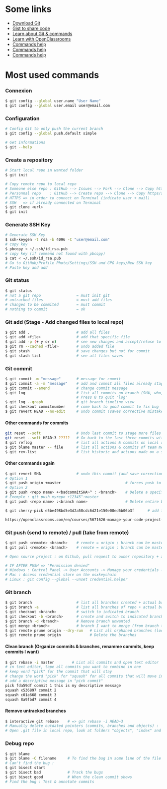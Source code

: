 # Some links

* [Download Git](https://git-scm.com/downloads)
* [Gist to share code](https://gist.github.com)
* [Learn about Git & commands](https://www.atlassian.com/git/tutorials/learn-git-with-bitbucket-cloud)
* [Learn with OpenClassrooms](https://openclassrooms.com/en/courses/5671626-manage-your-code-project-with-git-github)
* [Commands help](https://gist.github.com/jedmao/5053440)
* [Commands help](https://github.com/joshnh/Git-Commands)
* [Commands help](https://dev.to/dhruv/essential-git-commands-every-developer-should-know-2fl)

# Most used commands

### Connexion
```bash
$ git config --global user.name "User Name"
$ git config --global user.email user@email.com
```

### Configuration
```bash
# Config Git to only push the current branch
$ git config --global push.default simple

# Get informations
$ git --help
```

### Create a repository
```bash
# Start local repo in wanted folder
$ git init

# Copy remote repo to local repo
# Someone else repo : GitHub --> Issues --> Fork --> Clone --> Copy https key
# Personnal repo    : GitHub --> Create repo --> Clone --> Copy https/ssh key
# HTTPS => in order to connect on Terminal (indicate user + mail)
# SSH   => if already connected on Terminal
$ git clone <url>
$ git init
```

### Generate SSH Key
```bash
# Generate SSH Key
$ ssh-keygen -t rsa -b 4096 -C "user@email.com"
# copy key
$ pbcopy < ~/.ssh/id_rsa.pub
# copy key (if command not found with pbcopy)
$ cat < ~/.ssh/id_rsa.pub
# Go to GitHub/Profile Photo/Settings/SSH and GPG keys/New SSH key
# Paste key and add
```

### Git status
```bash
$ git status
# not a git repo                = must init git
# untracked files               = must add files
# changes to be commited        = must commit
# nothing to commit             = ok
```

### Git add (Stage - Add changed files to local repo)
```bash
$ git add .                     # add all files
$ git add <file>                # add that specific file
$ git add -p (+ y or n)         # see new changes and accept/refuse to add
$ git rm --cached <file>        # undo added file
$ git stash                     # save changes but not for commit
$ git stash list                # see all files saves
```

### Git commit
```bash
$ git commit -m "message"       # message for commit
$ git commit -a -m "message"    # add and commit all files already staged
$ git commit --amend            # change commit message
$ git log                       # list all commits on branch (SHA, who, when, what ; most recent < oldest)
                                # Press Q to quit "log"
$ git log --graph               # git branch timeline view
$ git checkout commitnumber     # come back to good commit to fix bug
$ git revert HEAD --no-edit     # undo commit (saves corrective mistake as a new commit)
```

#### Other commands for commits
```bash
git reset --soft                # Undo last commit to stage more files
git reset --soft HEAD~3 ?????   # Go back to the last three commits without lose the files stored
$ git reflog                    # list all actions & commits on local repo
$ git blame master -- file      # list all actions & commits of team members (lines added in source code)
$ git rev-list                  # list historic and actions made on a specific file
```

#### Other commands again
```bash
$ git revert SHA                # undo this commit (and save correction into new commit)
# Option 1
$ git push origin +master                             # forces push to remote repo
# Option 2
$ git push <repo name> +<badcommitSHA>^ : <branch>    # Delete a specific commit using git push
# Exemple : git push myrepo +12345^:master
$ git push <repo name> :<branch name>                 # Delete entire branch

$ git cherry-pick e5be498bd5e3d2a58cdc6d21e150e00ed6b06b3f      # add that commit to actual branch

https://openclassrooms.com/en/courses/5671626-manage-your-code-project-with-git-github/exercises/3406
```

### Git push (send to remote) / pull (take from remote)
```bash
$ git push <remote> <branch>    # remote = origin ; branch can be master
$ git pull <remote> <branch>    # remote = origin ; branch can be master

# Open source project : on Github, pull request to owner repository + add description (ex : for issue resolved)

# IF AFTER PUSH => "Permission denied"
# Windows : Control Panel -> User Accounts -> Manage your credentials -> Windows Credentials -> Remove
# Mac : Access credential store on the osxkeychain
# Linux : git config --global --unset credential.helper
```

### Git branch
```bash
$ git branch                    # list all branches created + actual branch
$ git branch -a                 # list all branches of repo + actual branch
$ git checkout <branch>         # switch to indicated branch
$ git checkout -b <branch>      # create and switch to indicated branch
$ git branch -d <branch>        # Remove branch unwanted
$ git merge <branch>            # branch I want to merge (from branch that all will be merged in)
$ git remote prune origin --dry-run   # List all orphaned branches (local ones that doesn't exist remote)
$ git remote prune origin             # Delete the branches
````

#### Clean branch (Organize commits & branches, renamme commits, keep commits I want)
```bash
$ git rebase -i master        # List all commits and open text editor
# in text editor, tape all commits you want to combine in one
# keep word "pick" for the commit that will stay
# change the word "pick" for "squash" for all commits that will move into the "pick commit"
# add a descriptive message in "pick commit"
pick fda59df commit 1 this is my descriptive message
squash x536897 commit 2
squash c01a668 commit 3
squash 8a9fbd7 commit 4
```

#### Remove untracked branches
```bash
$ interactive git rebase    # => git rebase -i HEAD~3
# Manually delete outdated pointers (commits, branches and objects) :
# Open .git file in local repo, look at folders "objects", "index" and "ref"
```

### Debug repo
```bash
$ git blame
$ git blame -C filename     # To find the bug in some line of the file
# Can't find the bug :
$ git bisect start
$ git bisect bad            # Track the bugs
$ git bisect good           # When the clean commit shows
# Find the bug : Test & annotate commits
```
